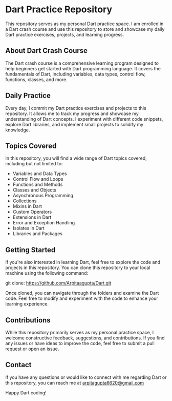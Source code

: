 # Dart Practice Repository

This repository serves as my personal Dart practice space. I am enrolled in a Dart crash course and use this repository to store and showcase my daily Dart practice exercises, projects, and learning progress.

## About Dart Crash Course

The Dart crash course is a comprehensive learning program designed to help beginners get started with Dart programming language. It covers the fundamentals of Dart, including variables, data types, control flow, functions, classes, and more.

## Daily Practice

Every day, I commit my Dart practice exercises and projects to this repository. It allows me to track my progress and showcase my understanding of Dart concepts. I experiment with different code snippets, explore Dart libraries, and implement small projects to solidify my knowledge.

## Topics Covered

In this repository, you will find a wide range of Dart topics covered, including but not limited to:

- Variables and Data Types
- Control Flow and Loops
- Functions and Methods
- Classes and Objects
- Asynchronous Programming
- Collections
- Mixins in Dart
- Custom Operators
- Extensions in Dart
- Error and Exception Handling
- Isolates in Dart
- Libraries and Packages

## Getting Started

If you're also interested in learning Dart, feel free to explore the code and projects in this repository. You can clone this repository to your local machine using the following command:

git clone: https://github.com/Arpitaagupta/Dart.git


Once cloned, you can navigate through the folders and examine the Dart code. Feel free to modify and experiment with the code to enhance your learning experience.

## Contributions

While this repository primarily serves as my personal practice space, I welcome constructive feedback, suggestions, and contributions. If you find any issues or have ideas to improve the code, feel free to submit a pull request or open an issue.

## Contact

If you have any questions or would like to connect with me regarding Dart or this repository, you can reach me at arpitagupta6620@gmail.com 

Happy Dart coding!
